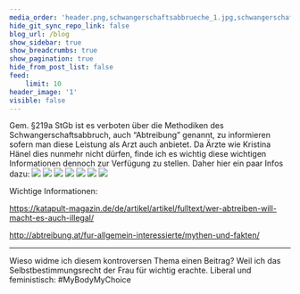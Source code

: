 ```yaml
---
media_order: 'header.png,schwangerschaftsabbrueche_1.jpg,schwangerschaftsabbrueche_4.jpg,schwangerschaftsabbrueche_6.jpg,schwangerschaftsabbrueche_8.jpg,schwangerschaftsabbrueche_9.jpg,schwangerschaftsabbrueche_deutschland.jpg,schwangerschaftsabbrueche_Z7.jpg'
hide_git_sync_repo_link: false
blog_url: /blog
show_sidebar: true
show_breadcrumbs: true
show_pagination: true
hide_from_post_list: false
feed:
    limit: 10
header_image: '1'
visible: false
---
```


Gem. §219a StGb ist es verboten über die Methodiken des  Schwangerschaftsabbruch, auch “Abtreibung” genannt, zu informieren  sofern man diese Leistung als Arzt auch anbietet. 
Da Ärzte wie  Kristina Hänel dies nunmehr nicht dürfen, finde ich es wichtig diese  wichtigen Informationen dennoch zur Verfügung zu stellen. Daher hier ein paar Infos dazu: 
![](schwangerschaftsabbrueche_1.jpg)
![](schwangerschaftsabbrueche_4.jpg)
![](schwangerschaftsabbrueche_6.jpg)
![](schwangerschaftsabbrueche_8.jpg)
![](schwangerschaftsabbrueche_9.jpg)
![](schwangerschaftsabbrueche_deutschland.jpg)
![](schwangerschaftsabbrueche_Z7.jpg)

Wichtige Informationen:

https://katapult-magazin.de/de/artikel/artikel/fulltext/wer-abtreiben-will-macht-es-auch-illegal/

http://abtreibung.at/fur-allgemein-interessierte/mythen-und-fakten/

------

Wieso widme ich diesem kontroversen Thema einen Beitrag? Weil ich das Selbstbestimmungsrecht der Frau für wichtig erachte. Liberal und  feministisch: #MyBodyMyChoice
